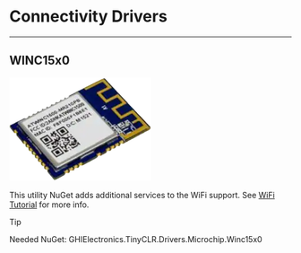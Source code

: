 # Connectivity Drivers

---

## WINC15x0 

![LPD8806](./images/WINC15x0.png)

This utility NuGet adds additional services to the WiFi support. See [WiFi Tutorial](../tutorials/wifi.md) for more info.

> [!TIP]
> Needed NuGet: GHIElectronics.TinyCLR.Drivers.Microchip.Winc15x0




